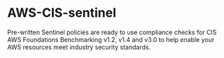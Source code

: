 # AWS-CIS-sentinel
Pre-written Sentinel policies are ready to use compliance checks for CIS AWS Foundations Benchmarking v1.2, v1.4 and v3.0 to help enable your AWS resources meet industry security standards.
